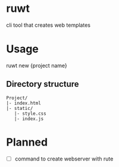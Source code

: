 # ruwt
cli tool that creates web templates

# Usage
ruwt new {project name}

## Directory structure
```
Project/
|- index.html
|- static/
   |- style.css
   |- index.js
```
# Planned
- [ ] command to create webserver with rute
